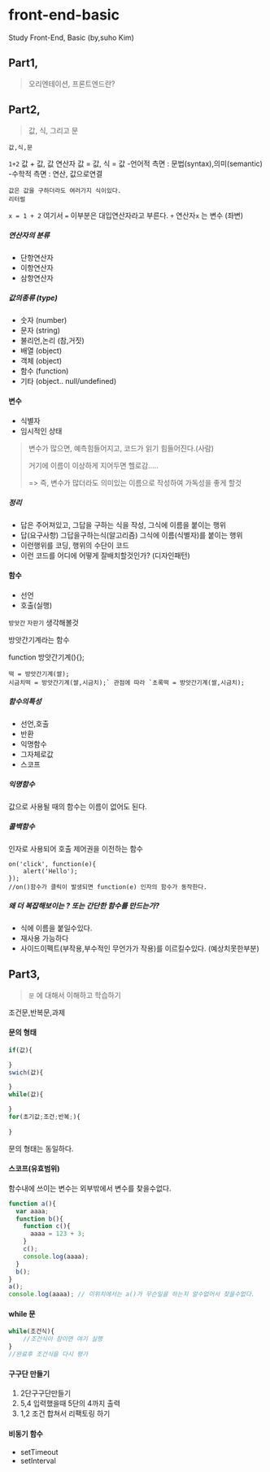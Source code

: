 # front-end-basic
Study Front-End, Basic (by,suho Kim)





## Part1,

> 오리엔테이션, 프론트엔드란?



## Part2,

> 값, 식, 그리고 문

```
값,식,문
```

`1+2` 값 + 값, 값 연산자 값 = 값, 식 = 값 -언어적 측면 : 문법(syntax),의미(semantic) -수학적 측면 : 연산, 값으로연결

```
값은 값을 구하더라도 여러가지 식이있다.
리터럴
```

`x = 1 + 2` 여기서 `=` 이부분은 대입연산자라고 부른다. `+` 연산자`x` 는 변수 (좌변)

##### 연산자의 분류

- 단항연산자
- 이항연산자
- 삼항연산자

##### 값의종류 (type)

- 숫자 (number)
- 문자 (string)
- 불리언,논리 (참,거짓)
- 배열 (object)
- 객체 (object)
- 함수 (function)
- 기타 (object.. null/undefined)

> 

#### 변수

- 식별자
- 임시적인 상태

> 변수가 많으면, 예측힘들어지고, 코드가 읽기 힘들어진다.(사람)
>
> 거기에 이름이 이상하게 지어두면 헬로감…..
>
> => 즉, 변수가 많더라도 의미있는 이름으로 작성하여 가독성을 좋게 할것

##### 정리

- 답은 주어져있고, 그답을 구하는 식을 작성, 그식에 이름을 붙이는 행위
- 답(요구사항) 그답을구하는식(알고리즘) 그식에 이름(식별자)를 붙이는 행위
- 이런행위를 코딩, 행위의 수단이 코드
- 이런 코드를 어디에 어떻게 잘배치할것인가? (디자인패턴)

#### 함수

- 선언
- 호출(실행)

`방앗간` `자판기` 생각해볼것

방앗간기계라는 함수

function 방앗간기계(){};

```
떡 = 방앗간기계(쌀);
시금치떡 = 방앗간기계(쌀,시금치);` 관점에 따라 `초록떡 = 방앗간기계(쌀,시금치);
```

##### 함수의특성

- 선언,호출
- 반환
- 익명함수
- 그자체로값
- 스코프

##### 익명함수

값으로 사용될 때의 함수는 이름이 없어도 된다.

##### 콜백함수

인자로 사용되어 호출 제어권을 이전하는 함수

```
on('click', function(e){
	alert('Hello');
});
//on()함수가 클릭이 발생되면 function(e) 인자의 함수가 동작한다.
```

##### 왜 더 복잡해보이는 ? 또는 간단한 함수를 만드는가?

- 식에 이름을 붙일수있다.
- 재사용 가능하다
- 사이드이펙트(부작용,부수적인 무언가가 작용)를 이르킬수있다. (예상치못한부분)



## Part3,

> `문` 에 대해서 이해하고 학습하기

조건문,반복문,과제

#### 문의 형태

```javascript
if(값){

}
swich(값){

}
while(값){

}
for(초기값;조건;반복;){
  
}
```

문의 형태는 동일하다.

#### 스코프(유효범위)

함수내에 쓰이는 변수는 외부밖에서 변수를 찾을수없다.

```javascript
function a(){
  var aaaa;
  function b(){
    function c(){
      aaaa = 123 + 3;
    }
    c();
    console.log(aaaa);
  }
  b();
}
a();
console.log(aaaa); // 이위치에서는 a()가 무슨일을 하는지 알수없어서 찾을수없다.
```

#### while 문

```javascript
while(조건식){
	//조건식이 참이면 여기 실행
}
//완료후 조건식을 다시 평가
```

#### 구구단 만들기

1. 2단구구단만들기
2. 5,4 입력했을때 5단의 4까지 출력
3. 1,2 조건 합쳐서 리팩토링 하기

#### 비동기 함수

- setTimeout
- setInterval 


